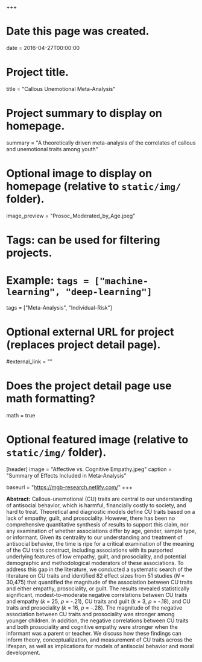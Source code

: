 +++
# Date this page was created.
date = 2016-04-27T00:00:00

# Project title.
title = "Callous Unemotional Meta-Analysis"

# Project summary to display on homepage.
summary = "A theoretically driven meta-analysis of the correlates of callous and unemotional traits among youth"

# Optional image to display on homepage (relative to `static/img/` folder).
image_preview = "Prosoc_Moderated_by_Age.jpeg"

# Tags: can be used for filtering projects.
# Example: `tags = ["machine-learning", "deep-learning"]`
tags = ["Meta-Analysis", "Individual-Risk"]

# Optional external URL for project (replaces project detail page).
#external_link = ""

# Does the project detail page use math formatting?
math = true

# Optional featured image (relative to `static/img/` folder).
[header]
image = "Affective vs. Cognitive Empathy.jpeg"
caption = "Summary of Effects Included in Meta-Analysis"

baseurl = "https://mgb-research.netlify.com/"
+++

**Abstract:** Callous-unemotional (CU) traits are central to our understanding of antisocial behavior, which is harmful, financially costly to society, and hard to treat. Theoretical and diagnostic models define CU traits based on a lack of empathy, guilt, and prosociality. However, there has been no comprehensive quantitative synthesis of results to support this claim, nor any examination of whether associations differ by age, gender, sample type, or informant. Given its centrality to our understanding and treatment of antisocial behavior, the time is ripe for a critical examination of the meaning of the CU traits construct, including associations with its purported underlying features of low empathy, guilt, and prosociality, and potential demographic and methodological moderators of these associations. To address this gap in the literature, we conducted a systematic search of the literature on CU traits and identified 82 effect sizes from 51 studies (*N* = 30,475) that quantified the magnitude of the association between CU traits and either empathy, prosociality, or guilt. The results revealed statistically significant, modest-to-moderate negative correlations between CU traits and empathy (*k* = 25, $\rho$  = -.21), CU traits and guilt (*k* = 3, $\rho$ = -.18), and CU traits and prosociality (*k* = 16, $\rho$ = -.28). The magnitude of the negative association between CU traits and prosociality was stronger among younger children. In addition, the negative correlations between CU traits and both prosociality and cognitive empathy were stronger when the informant was a parent or teacher. We discuss how these findings can inform theory, conceptualization, and measurement of CU traits across the lifespan, as well as implications for models of antisocial behavior and moral development. 

